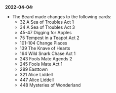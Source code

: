 **2022-04-04:**
  - The Beard made changes to the following cards:
    - 32 A Sea of Troubles Act 1
    - 34 A Sea of Troubles Act 3
    - 45-47 Digging for Apples
    - 75 Tempest in a Teapot Act 2
    - 101-104 Change Places
    - 139 The Knave of Hearts
    - 164 Wild Snark Chase Act 1
    - 243 Fools Mate Agends 2
    - 245 Fools Mate Act 1
    - 289 Easttown
    - 321 Alice Liddell
    - 447 Alice Liddell
    - 448 Mysteries of Wonderland
